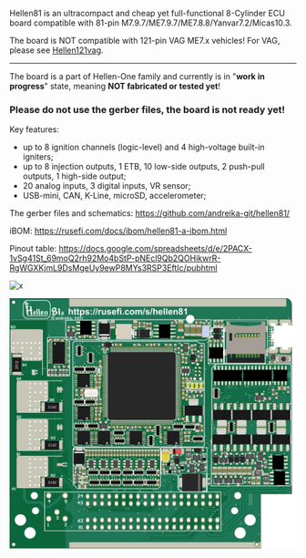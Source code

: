 Hellen81 is an ultracompact and cheap yet full-functional 8-Cylinder ECU board compatible with 81-pin M7.9.7/ME7.9.7/ME7.8.8/Yanvar7.2/Micas10.3.

The board is NOT compatible with 121-pin VAG ME7.x vehicles! For VAG, please see [Hellen121vag](https://github.com/rusefi/rusefi/wiki/Hellen121VAG).


***


The board is a part of Hellen-One family and currently is in "**work in progress**" state, meaning **NOT fabricated or tested yet**!
### Please do not use the gerber files, the board is not ready yet!

Key features:
* up to 8 ignition channels (logic-level) and 4 high-voltage built-in igniters;
* up to 8 injection outputs, 1 ETB, 10 low-side outputs, 2 push-pull outputs, 1 high-side output;
* 20 analog inputs, 3 digital inputs, VR sensor;
* USB-mini, CAN, K-Line, microSD, accelerometer;

The gerber files and schematics:
https://github.com/andreika-git/hellen81/

iBOM:
https://rusefi.com/docs/ibom/hellen81-a-ibom.html

Pinout table:
https://docs.google.com/spreadsheets/d/e/2PACX-1vSg41St_69moQ2rh92Mo4bStP-pNEcl9Qb2QOHikwrR-RgWGXKjmL9DsMgeUy9ewP8MYs3RSP3EftIc/pubhtml

![x](Hardware/Hellen/hellen81-a.jpg.JPG)

![3D-rendered board view](https://raw.githubusercontent.com/andreika-git/hellen81/master/boards/hellen81-a/board/hellen81-a.png)
